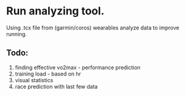 # Run analyzing tool.
Using .tcx file from (garmin/coros) wearables analyze data to improve running.

## Todo:
1. finding effective vo2max - performance prediction
2. training load - based on hr
3. visual statistics
4. race prediction with last few data
